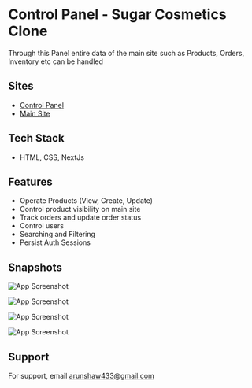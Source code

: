 # Control Panel - Sugar Cosmetics Clone

Through this Panel entire data of the main site such as Products, Orders, Inventory etc can be handled 

## Sites

- <a href="https://sugar-cosmatics-control-panel.vercel.app/"> Control Panel </a>
- <a href="https://sugar-cosmetics-clone-seven.vercel.app/"> Main Site </a>


## Tech Stack

- HTML, CSS, NextJs 


## Features

- Operate Products (View, Create, Update)
- Control product visibility on main site
- Track orders and update order status
- Control users
- Searching and Filtering
- Persist Auth Sessions
## Snapshots

![App Screenshot](https://sugar-cosmatics-control-panel.vercel.app/products.png)

![App Screenshot](https://sugar-cosmatics-control-panel.vercel.app/orders.png)

![App Screenshot](https://sugar-cosmatics-control-panel.vercel.app/orders_view.png)

![App Screenshot](https://sugar-cosmatics-control-panel.vercel.app/users.png)


## Support

For support, email arunshaw433@gmail.com

